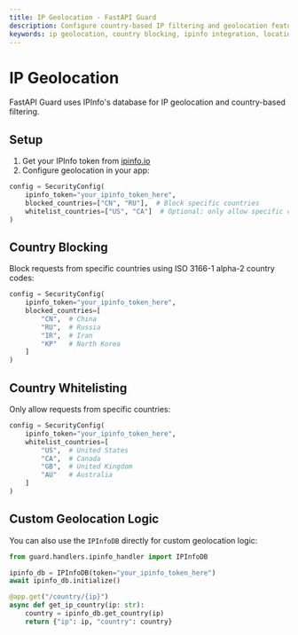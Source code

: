 ```yaml
---
title: IP Geolocation - FastAPI Guard
description: Configure country-based IP filtering and geolocation features using IPInfo's database in FastAPI Guard
keywords: ip geolocation, country blocking, ipinfo integration, location filtering
---
```


# IP Geolocation

FastAPI Guard uses IPInfo's database for IP geolocation and country-based filtering.

## Setup

1. Get your IPInfo token from [ipinfo.io](https://ipinfo.io/signup)
2. Configure geolocation in your app:

```python
config = SecurityConfig(
    ipinfo_token="your_ipinfo_token_here",
    blocked_countries=["CN", "RU"],  # Block specific countries
    whitelist_countries=["US", "CA"]  # Optional: only allow specific countries
)
```

## Country Blocking

Block requests from specific countries using ISO 3166-1 alpha-2 country codes:

```python
config = SecurityConfig(
    ipinfo_token="your_ipinfo_token_here",
    blocked_countries=[
        "CN",  # China
        "RU",  # Russia
        "IR",  # Iran
        "KP"   # North Korea
    ]
)
```

## Country Whitelisting

Only allow requests from specific countries:

```python
config = SecurityConfig(
    ipinfo_token="your_ipinfo_token_here",
    whitelist_countries=[
        "US",  # United States
        "CA",  # Canada
        "GB",  # United Kingdom
        "AU"   # Australia
    ]
)
```

## Custom Geolocation Logic

You can also use the `IPInfoDB` directly for custom geolocation logic:

```python
from guard.handlers.ipinfo_handler import IPInfoDB

ipinfo_db = IPInfoDB(token="your_ipinfo_token_here")
await ipinfo_db.initialize()

@app.get("/country/{ip}")
async def get_ip_country(ip: str):
    country = ipinfo_db.get_country(ip)
    return {"ip": ip, "country": country}
``` 